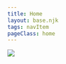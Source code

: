 ```yaml
---
title: Home
layout: base.njk
tags: navItem
pageClass: home
---
```



<main>
<img src="/images/logo.PNG">
</main>